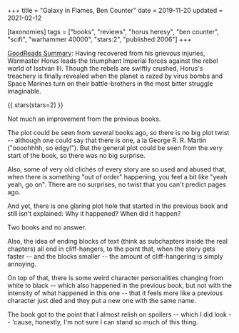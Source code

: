 +++
title = "Galaxy in Flames, Ben Counter"
date = 2019-11-20
updated = 2021-02-12

[taxonomies]
tags = ["books", "reviews", "horus heresy", "ben counter", "scifi", 
"warhammer 40000", "stars:2", "published:2006"]
+++

[GoodReads Summary](https://www.goodreads.com/book/show/815091.Galaxy_in_Flames):
Having recovered from his grievous injuries, Warmaster Horus leads the
triumphant Imperial forces against the rebel world of Isstvan III. Though the
rebels are swiftly crushed, Horus's treachery is finally revealed when the
planet is razed by virus bombs and Space Marines turn on their battle-brothers
in the most bitter struggle imaginable.

<!-- more -->

{{ stars(stars=2) }}

Not much an improvement from the previous books.

The plot could be seen from several books ago, so there is no big plot twist
-- although one could say that there is one, a la George R. R. Martin
("oooohhhh, so edgy!"). But the general plot could be seen from the very start
of the book, so there was no big surprise.

Also, some of very old clichés of every story are so used and abused that,
when there is something "out of order" happening, you feel a bit like "yeah
yeah, go on". There are no surprises, no twist that you can't predict pages
ago.

And yet, there is one glaring plot hole that started in the previous book and
still isn't explained: Why it happened? When did it happen?

Two books and no answer.

Also, the idea of ending blocks of text (think as subchapters inside the real
chapters) all end in cliff-hangers, to the point that, when the story gets
faster -- and the blocks smaller -- the amount of cliff-hangering is simply
annoying.

On top of that, there is some weird character personalities changing from
white to black -- which also happened in the previous book, but not with the
intensity of what happened in this one -- that it feels more like a previous
character just died and they put a new one with the same name.

The book got to the point that I almost relish on spoilers -- which I did look
-- 'cause, honestly, I'm not sure I can stand so much of this thing.
